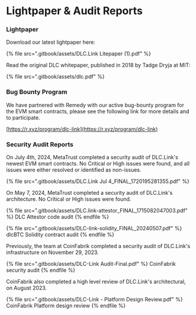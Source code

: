 # Lightpaper & Audit Reports

### Lightpaper

Download our latest lightpaper here:

{% file src=".gitbook/assets/DLC.Link Litepaper (1).pdf" %}

Read the original DLC whitepaper, published in 2018 by Tadge Dryja at MIT:

{% file src=".gitbook/assets/dlc.pdf" %}

### Bug Bounty Program

We have partnered with Remedy with our active bug-bounty program for the EVM smart contracts, please see the following link for more details and to participate.

[https://r.xyz/program/dlc-link](https://r.xyz/program/dlc-link)

### Security Audit Reports

On July 4th, 2024, MetaTrust completed a security audit of DLC.Link's newest EVM smart contracts. No Critical or High issues were found, and all issues were either resolved or identified as non-issues.

{% file src=".gitbook/assets/DLC.Link Jul 4_FINAL_1720195281355.pdf" %}

On May 7, 2024, MetaTrust completed a security audit of DLC.Link's architecture. No Critical or High issues were found.

{% file src=".gitbook/assets/DLC.link-attestor_FINAL_1715082047003.pdf" %}
DLC Attestor code audit
{% endfile %}

{% file src=".gitbook/assets/DLC-link-solidity_FINAL_20240507.pdf" %}
dlcBTC Solidity contract audit
{% endfile %}



Previously, the team at CoinFabrik completed a security audit of DLC.Link's infrastructure on November 29, 2023.

{% file src=".gitbook/assets/DLC-Link Audit-Final.pdf" %}
CoinFabrik security audit
{% endfile %}

CoinFabrik also completed a high level review of DLC.Link's architectural, on August 2023.

{% file src=".gitbook/assets/DLC-Link - Platform Design Review.pdf" %}
CoinFabrik Platform design review
{% endfile %}
